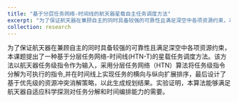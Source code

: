 ```yaml
---
title: "基于分层任务网络-时间线的航天器星载自主任务调度方法"
excerpt: "为了保证航天器在兼顾自主的同时具备较强的可靠性且满足深空中各项资源约束，本课题提出了一种基于分层任务网络-时间线(HTN-T)的星载任务调度方法。该方法以航天器任务级指令作为输入，采用分层任务网络（HTN）算法将任务级指令分解为可执行的指令,并在时间线上实现任务的横向与纵向扩展排序，最后设计了基于优先级的资源冲突消解策略，以此生成规划结果。实验证明，本算法能够满足航天器自适应科学探测对任务分解和时间编排能力的需要。"
collection: research
---
```

为了保证航天器在兼顾自主的同时具备较强的可靠性且满足深空中各项资源约束，本课题提出了一种基于分层任务网络-时间线(HTN-T)的星载任务调度方法。该方法以航天器任务级指令作为输入，采用分层任务网络（HTN）算法将任务级指令分解为可执行的指令,并在时间线上实现任务的横向与纵向扩展排序，最后设计了基于优先级的资源冲突消解策略，以此生成规划结果。实验证明，本算法能够满足航天器自适应科学探测对任务分解和时间编排能力的需要。
